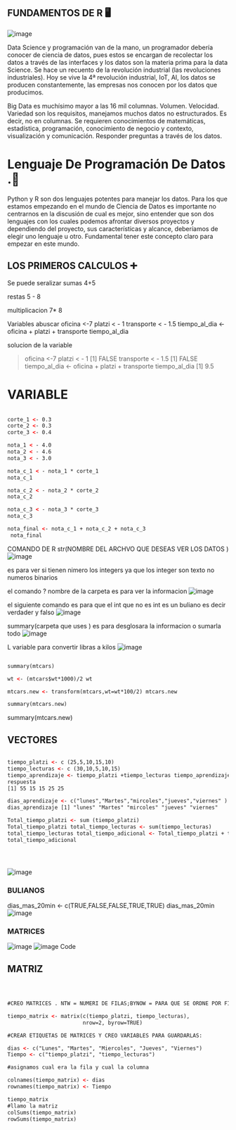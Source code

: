 ## FUNDAMENTOS DE R 🖥

![image](https://user-images.githubusercontent.com/72534486/216497556-8dc56fe7-c5d5-4897-96e6-815367fa7dfa.png)


Data Science y programación van de la mano, un programador debería conocer de ciencia de datos, pues estos se encargan de recolectar los datos a través de las interfaces y los datos son la materia prima para la data Science. Se hace un recuento de la revolución industrial (las revoluciones industriales). Hoy se vive la 4ª revolución industrial, IoT, AI, los datos se producen constantemente, las empresas nos conocen por los datos que producimos.

Big Data es muchísimo mayor a las 16 mil columnas. Volumen. Velocidad. Variedad son los requisitos, manejamos muchos datos no estructurados. Es decir, no en columnas. Se requieren conocimientos de matemáticas, estadística, programación, conocimiento de negocio y contexto, visualización y comunicación. Responder preguntas a través de los datos.

# Lenguaje De Programación De Datos .🦾

Python y R son dos lenguajes potentes para manejar los datos. Para los que estamos empezando en el mundo de Ciencia de Datos es importante no centrarnos en la discusión de cual es mejor, sino entender que son dos lenguajes con los cuales podemos afrontar diversos proyectos y dependiendo del proyecto, sus características y alcance, deberíamos de elegir uno lenguaje u otro. Fundamental tener este concepto claro para empezar en este mundo.

## LOS PRIMEROS CALCULOS  ➕  
Se puede seralizar sumas 
4+5


restas 
5 - 8

multiplicacion 
7* 8

Variables abuscar 
oficina <-7
platzi < - 1 
transporte < - 1.5
tiempo_al_dia <- oficina + platzi + transporte
tiempo_al_dia

solucion de la variable 

> oficina <-7
> platzi < - 1 
[1] FALSE
> transporte < - 1.5
[1] FALSE
> tiempo_al_dia <- oficina + platzi + transporte
> tiempo_al_dia
[1] 9.5


# VARIABLE 
```html

corte_1 <- 0.3 
corte_2 <- 0.3 
corte_3 <- 0.4

nota_1 < - 4.0 
nota_2 < - 4.6 
nota_3 < - 3.0

nota_c_1 < - nota_1 * corte_1 
nota_c_1

nota_c_2 < - nota_2 * corte_2 
nota_c_2

nota_c_3 < - nota_3 * corte_3 
nota_c_3

nota_final <- nota_c_1 + nota_c_2 + nota_c_3
 nota_final


```



COMANDO DE R 
str(NOMBRE DEL ARCHVO  QUE DESEAS VER LOS DATOS )
![image](https://user-images.githubusercontent.com/72534486/211956509-61a75c3d-357f-4b8f-b9f1-c983da125995.png)

es para ver si tienen nimero los integers ya que los integer son texto no numeros binarios 

el comando
? nombre de la carpeta es para ver la informacion 
![image](https://user-images.githubusercontent.com/72534486/211957193-7376f92f-c771-4da7-af5c-443eb3fc2746.png)

el siguiente comando es para que el int que no es int es un buliano es decir verdader y falso 
![image](https://user-images.githubusercontent.com/72534486/211958037-c6f818b2-33ca-4c1f-8391-6c094d88bbda.png)

summary(carpeta que uses ) es para desglosara la informacion o sumarla todo 
![image](https://user-images.githubusercontent.com/72534486/211958608-9ff21e62-93e7-46ac-bc3c-b5800f97f63a.png)

L variable para convertir  libras a kilos 
![image](https://user-images.githubusercontent.com/72534486/211960380-d3069eba-d451-4db1-9dc5-e8100a9072e3.png)



```html

summary(mtcars)

wt <- (mtcars$wt*1000)/2 wt

mtcars.new <- transform(mtcars,wt=wt*100/2) mtcars.new

summary(mtcars.new)

```


summary(mtcars.new)

## VECTORES 



```html

tiempo_platzi <- c (25,5,10,15,10) 
tiempo_lecturas <- c (30,10,5,10,15) 
tiempo_aprendizaje <- tiempo_platzi +tiempo_lecturas tiempo_aprendizaje 
respuesta 
[1] 55 15 15 25 25

dias_aprendizaje <- c("lunes","Martes","mircoles","jueves","viernes" )
dias_aprendizaje [1] "lunes" "Martes" "mircoles" "jueves" "viernes"

Total_tiempo_platzi <- sum (tiempo_platzi) 
Total_tiempo_platzi total_tiempo_lecturas <- sum(tiempo_lecturas) 
total_tiempo_lecturas total_tiempo_adicional <- Total_tiempo_platzi + total_tiempo_lecturas 
total_tiempo_adicional





```



![image](https://user-images.githubusercontent.com/72534486/212226602-10862d1c-7e81-4319-b863-e9329a8fc840.png)

### BULIANOS

dias_mas_20min <- c(TRUE,FALSE,FALSE,TRUE,TRUE)
dias_mas_20min
![image](https://user-images.githubusercontent.com/72534486/212226840-e0929df6-b537-45e5-ac71-51f530a66267.png)

### MATRICES 

![image](https://user-images.githubusercontent.com/72534486/212231124-6f80fcd8-d2b6-40de-aa8a-5c676b252ba7.png)
![image](https://user-images.githubusercontent.com/72534486/212231158-7d791cac-93d9-4974-9a96-6f6171c04262.png)
Code

## MATRIZ 

```html



#CREO MATRICES . NTW = NUMERI DE FILAS;BYNOW = PARA QUE SE ORDNE POR FILAS 

tiempo_matrix <- matrix(c(tiempo_platzi, tiempo_lecturas),
                        nrow=2, byrow=TRUE)

#CREAR ETIQUETAS DE MATRICES Y CREO VARIABLES PARA GUARDARLAS:

dias <- c("Lunes", "Martes", "Miercoles", "Jueves", "Viernes")
Tiempo <- c("tiempo_platzi", "tiempo_lecturas")

#asignamos cual era la fila y cual la columna 

colnames(tiempo_matrix) <- dias
rownames(tiempo_matrix) <- Tiempo

tiempo_matrix
#llamo la matriz
colSums(tiempo_matrix)
rowSums(tiempo_matrix)



```


